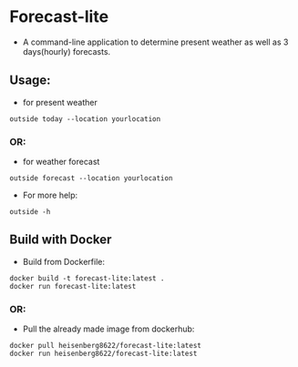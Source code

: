 # Forecast-lite
* A command-line application to determine present weather as well as 3 days(hourly) forecasts.

## Usage:
* for present weather
```
outside today --location yourlocation
```
### OR:
* for weather forecast
```
outside forecast --location yourlocation
```
* For more help:
```
outside -h
```
## Build with Docker

* Build from Dockerfile:
```
docker build -t forecast-lite:latest .
docker run forecast-lite:latest
```

### OR:
* Pull the already made image from dockerhub:
```
docker pull heisenberg8622/forecast-lite:latest
docker run heisenberg8622/forecast-lite:latest
```
